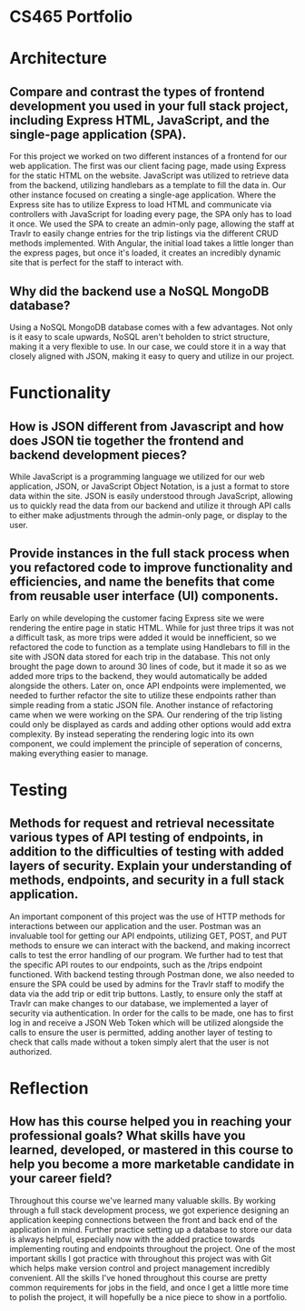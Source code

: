 # CS465 Portfolio

# Architecture
## Compare and contrast the types of frontend development you used in your full stack project, including Express HTML, JavaScript, and the single-page application (SPA).
For this project we worked on two different instances of a frontend for our web application. The first was our client facing page, made using Express for the static HTML on the website. JavaScript was utilized to retrieve data from the backend, utilizing handlebars as a template to fill the data in. Our other instance focused on creating a single-age application. Where the Express site has to utilize Express to load HTML and communicate via controllers with JavaScript for loading every page, the SPA only has to load it once. We used the SPA to create an admin-only page, allowing the staff at Travlr to easily change entries for the trip listings via the different CRUD methods implemented. With Angular, the initial load takes a little longer than the express pages, but once it's loaded, it creates an incredibly dynamic site that is perfect for the staff to interact with.

## Why did the backend use a NoSQL MongoDB database?
Using a NoSQL MongoDB database comes with a few advantages. Not only is it easy to scale upwards, NoSQL aren't beholden to strict structure, making it a very flexible to use. In our case, we could store it in a way that closely aligned with JSON, making it easy to query and utilize in our project.

# Functionality
## How is JSON different from Javascript and how does JSON tie together the frontend and backend development pieces?
While JavaScript is a programming language we utilized for our web application, JSON, or JavaScript Object Notation, is a just a format to store data within the site. JSON is easily understood through JavaScript, allowing us to quickly read the data from our backend and utilize it through API calls to either make adjustments through the admin-only page, or display to the user.
## Provide instances in the full stack process when you refactored code to improve functionality and efficiencies, and name the benefits that come from reusable user interface (UI) components.
Early on while developing the customer facing Express site we were rendering the entire page in static HTML. While for just three trips it was not a difficult task, as more trips were added it would be innefficient, so we refactored the code to function as a template using Handlebars to fill in the site with JSON data stored for each trip in the database. This not only brought the page down to around 30 lines of code, but it made it so as we added more trips to the backend, they would automatically be added alongside the others. Later on, once API endpoints were implemented, we needed to further refactor the site to utilize these endpoints rather than simple reading from a static JSON file. Another instance of refactoring came when we were working on the SPA. Our rendering of the trip listing could only be displayed as cards and adding other options would add extra complexity. By instead seperating the rendering logic into its own component, we could implement the principle of seperation of concerns, making everything easier to manage.


# Testing
## Methods for request and retrieval necessitate various types of API testing of endpoints, in addition to the difficulties of testing with added layers of security. Explain your understanding of methods, endpoints, and security in a full stack application.
An important component of this project was the use of HTTP methods for interactions between our application and the user. Postman was an invaluable tool for getting our API endpoints, utilizing GET, POST, and PUT methods to ensure we can interact with the backend, and making incorrect calls to test the error handling of our program. We further had to test that the specific API routes to our endpoints, such as the /trips endpoint functioned. With backend testing through Postman done, we also needed to ensure the SPA could be used by admins for the Travlr staff to modify the data via the add trip or edit trip buttons. Lastly, to ensure only the staff at Travlr can make changes to our database, we implemented a layer of security via authentication. In order for the calls to be made, one has to first log in and receive a JSON Web Token which will be utilized alongside the calls to ensure the user is permitted, adding another layer of testing to check that calls made without a token simply alert that the user is not authorized.

# Reflection
## How has this course helped you in reaching your professional goals? What skills have you learned, developed, or mastered in this course to help you become a more marketable candidate in your career field?
Throughout this course we've learned many valuable skills. By working through a full stack development process, we got experience designing an application keeping connections between the front and back end of the application in mind. Further practice setting up a database to store our data is always helpful, especially now with the added practice towards implementing routing and endpoints throughout the project. One of the most important skills I got practice with throughout this project was with Git which helps make version control and project management incredibly convenient. All the skills I've honed throughout this course are pretty common requirements for jobs in the field, and once I get a little more time to polish the project, it will hopefully be a nice piece to show in a portfolio.
